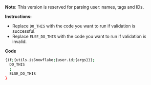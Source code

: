 **Note:** This version is reserved for parsing user: names, tags and IDs.

**Instructions:**
* Replace `DO_THIS` with the code you want to run if validation is successful.
* Replace `ELSE_DO_THIS` with the code you want to run if validation is invalid.

**Code**
```sh
{if;{utils.isSnowflake;{user.id;{args}}};
  DO_THIS
  ;
  ELSE_DO_THIS
}
```

